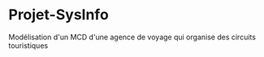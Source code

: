 # Projet-SysInfo
Modélisation d'un MCD d'une agence de voyage qui organise des circuits touristiques
